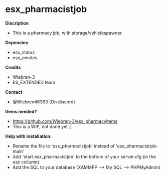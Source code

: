 # esx_pharmacistjob

**Discription**
- This is a pharmacy job, with storage/vehiclespawner.

**Depencies**
- esx_status
- esx_emotes

**Credits**
- Wiebren-3
- ES_EXTENDED team

**Contact**
- @Wiebren#6393 (On discord)

**Items needed?**
- https://github.com/Wiebren-3/esx_pharmacyitems
- This is a WIP, not done yet :)



**Help with installation:**
- Rename the file to 'esx_pharmacistjob' instead of 'esx_pharmacistjob-main'
- Add 'start esx_pharmacistjob' to the bottom of your server.cfg (in the esx collumn)
- Add the SQL to your database (XAMMPP --> My SQL --> PHPMyAdmin)
